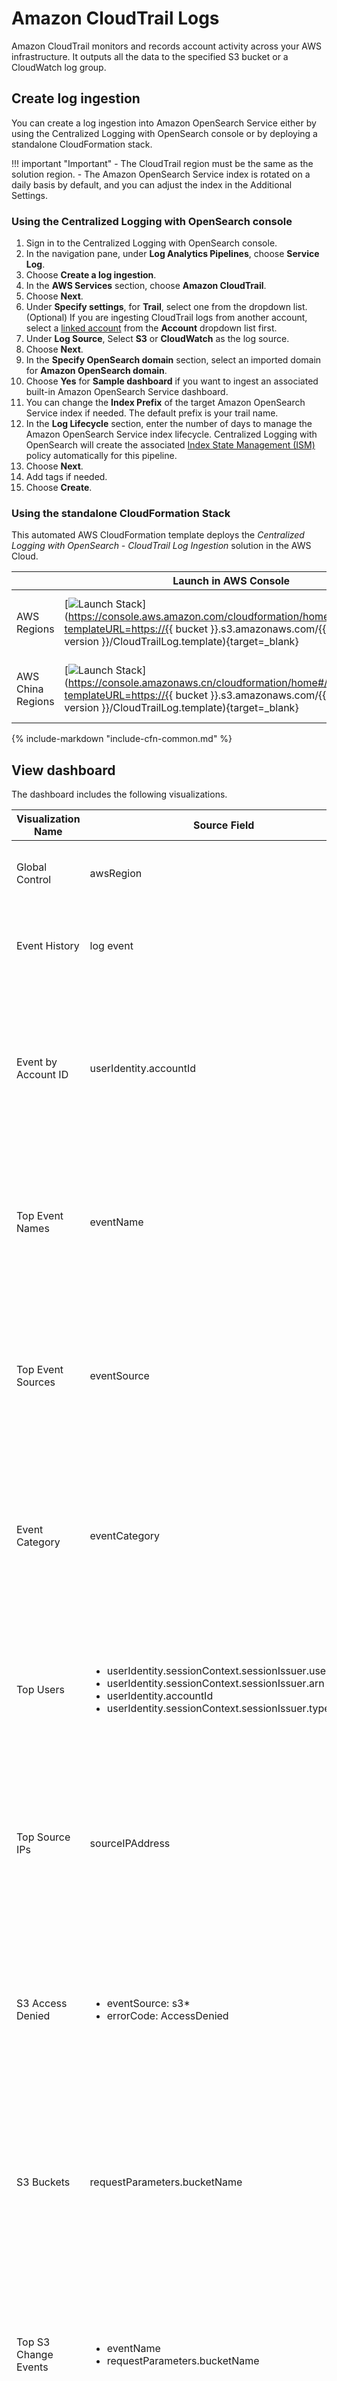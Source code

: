 # Amazon CloudTrail Logs
 Amazon CloudTrail monitors and records account activity across your AWS infrastructure. It outputs all the data to the specified S3 bucket or a CloudWatch log group.
## Create log ingestion
You can create a log ingestion into Amazon OpenSearch Service either by using the Centralized Logging with OpenSearch console or by deploying a standalone CloudFormation stack.

!!! important "Important"
    - The CloudTrail region must be the same as the solution region.
    - The Amazon OpenSearch Service index is rotated on a daily basis by default, and you can adjust the index in the Additional Settings.
### Using the Centralized Logging with OpenSearch console
1. Sign in to the Centralized Logging with OpenSearch console.
2. In the navigation pane, under **Log Analytics Pipelines**, choose **Service Log**.
3. Choose **Create a log ingestion**.
4. In the **AWS Services** section, choose **Amazon CloudTrail**.
5. Choose **Next**.
6. Under **Specify settings**, for **Trail**, select one from the dropdown list. (Optional) If you are ingesting CloudTrail logs from another account, select a [linked account](../link-account/index.md) from the **Account** dropdown list first.
7. Under **Log Source**, Select **S3** or **CloudWatch** as the log source.
8. Choose **Next**.
9. In the **Specify OpenSearch domain** section, select an imported domain for **Amazon OpenSearch domain**.
10. Choose **Yes** for **Sample dashboard** if you want to ingest an associated built-in Amazon OpenSearch Service dashboard.
11. You can change the **Index Prefix** of the target Amazon OpenSearch Service index if needed. The default prefix is your trail name.
12. In the **Log Lifecycle** section, enter the number of days to manage the Amazon OpenSearch Service index lifecycle. Centralized Logging with OpenSearch will create the associated [Index State Management (ISM)](https://opensearch.org/docs/latest/im-plugin/ism/index/) policy automatically for this pipeline.
13. Choose **Next**.
14. Add tags if needed.
15. Choose **Create**.

### Using the standalone CloudFormation Stack
This automated AWS CloudFormation template deploys the *Centralized Logging with OpenSearch - CloudTrail Log Ingestion* solution in the AWS Cloud.

|                      | Launch in AWS Console                                        | Download Template                                            |
| -------------------- | ------------------------------------------------------------ | ------------------------------------------------------------ |
| AWS Regions | [![Launch Stack](../../images/launch-stack.png)](https://console.aws.amazon.com/cloudformation/home#/stacks/new?templateURL=https://{{ bucket }}.s3.amazonaws.com/{{ solution }}/{{ version }}/CloudTrailLog.template){target=_blank} | [Template](https://{{ bucket }}.s3.amazonaws.com/{{ solution }}/{{ version }}/CloudTrailLog.template) |
| AWS China Regions    | [![Launch Stack](../../images/launch-stack.png)](https://console.amazonaws.cn/cloudformation/home#/stacks/new?templateURL=https://{{ bucket }}.s3.amazonaws.com/{{ solution }}/{{ version }}/CloudTrailLog.template){target=_blank} | [Template](https://{{ bucket }}.s3.amazonaws.com/{{ solution }}/{{ version }}/CloudTrailLog.template) |

{%
include-markdown "include-cfn-common.md"
%}

## View dashboard

The dashboard includes the following visualizations.

| Visualization Name     | Source Field  | Description  |
| ---------- | ------ | -------------- |
| Global Control         |  awsRegion   | Provides users with the ability to drill down data by Region.  |
| Event History          | log event | Presents a bar chart that displays the distribution of events over time.                                                                                       |
| Event by Account ID    | userIdentity.accountId                                                                            | Breaks down events based on the AWS account ID, enabling you to analyze activity patterns across different accounts within your organization.                  |
| Top Event Names        | eventName  | Shows the most frequently occurring event names, helping you identify common activities or potential anomalies.                                                |
| Top Event Sources      | eventSource      | Highlights the top sources generating events, providing insights into the services or resources that are most active or experiencing the highest event volume. |
| Event Category         | eventCategory  | Categorizes events into different types or classifications, facilitating analysis and understanding of event distribution across categories.                   |
| Top Users              | <ul><li> userIdentity.sessionContext.sessionIssuer.userName </li> <li> userIdentity.sessionContext.sessionIssuer.arn </li> <li> userIdentity.accountId </li> <li> userIdentity.sessionContext.sessionIssuer.type </li> </ul>      | Identifies the users or IAM roles associated with the highest number of events, aiding in user activity monitoring and access management.                      |
| Top Source IPs         | sourceIPAddress | Lists the source IP addresses associated with events, enabling you to identify and investigate potentially suspicious or unauthorized activities.              |
| S3 Access Denied       | <ul><li> eventSource: s3\* </li><li> errorCode: AccessDenied</li></ul>       | Displays events where access to Amazon S3 resources was denied, helping you identify and troubleshoot permission issues or potential security breaches.        |
| S3 Buckets             | requestParameters.bucketName | Provides a summary of S3 bucket activity, including create, delete, and modify operations, allowing you to monitor changes and access patterns.                |
| Top S3 Change Events   | <ul><li> eventName</li><li> requestParameters.bucketName</li></ul>      | Presents the most common types of changes made to S3 resources, such as object uploads, deletions, or modifications, aiding in change tracking and auditing.   |
| EC2 Change Event Count | <ul><li> eventSource: ec2\* </li><li> eventName: (RunInstances or TerminateInstances or RunInstances or StopInstances)</li></ul>        | Shows the total count of EC2-related change events, giving an overview of the volume and frequency of changes made to EC2 instances and resources.             |
| EC2 Changed By         | userIdentity.sessionContext.sessionIssuer.userName   | Identifies the users or IAM roles responsible for changes to EC2 resources, assisting in accountability and tracking of modifications.                         |
| Top EC2 Change Events  | eventName | Highlights the most common types of changes made to EC2 instances or related resources, allowing you to focus on the most significant or frequent changes.     |
| Error Events           | <ul><li>awsRegion</li><li>errorCode</li><li>errorMessage</li><li>eventName</li><li>eventSource</li><li>sourceIPAddress</li><li>userAgent</li><li>userIdentity.​accountId</li><li>userIdentity.​sessionContext.​sessionIssuer.​accountId</li><li>userIdentity.​sessionContext.​sessionIssuer.​arn</li><li>userIdentity.​sessionContext.​sessionIssuer.​type</li><li>userIdentity.​sessionContext.​sessionIssuer.​userName</li></ul> | Displays events that resulted in errors or failures, helping you identify and troubleshoot issues related to API calls or resource operations.                 |

### Sample dashboard

{%
include-markdown "../include-dashboard.md"
%}

[![cloudtrail-db]][cloudtrail-db]

[cloudtrail-db]: ../../images/dashboards/cloudtrail-db.png

